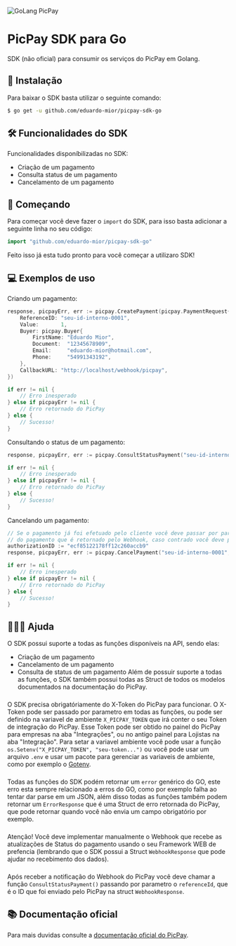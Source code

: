 ![GoLang PicPay](https://i.imgur.com/fvtdEXO.png)
# PicPay SDK para Go
SDK (não oficial) para consumir os serviços do PicPay em Golang.

## 📲  Instalação
Para baixar o SDK basta utilizar o seguinte comando:
```bash
$ go get -u github.com/eduardo-mior/picpay-sdk-go
```

## 🛠 Funcionalidades do SDK
Funcionalidades disponíbilizadas no SDK:
- Criação de um pagamento
- Consulta status de um pagamento
- Cancelamento de um pagamento

## 🌟  Começando 
Para começar você deve fazer o `import` do SDK, para isso basta adicionar a seguinte linha no seu código:
```go
import "github.com/eduardo-mior/picpay-sdk-go"
```
Feito isso já esta tudo pronto para você começar a utilizaro SDK!

## 💻  Exemplos de uso
Criando um pagamento:
```go
response, picpayErr, err := picpay.CreatePayment(picpay.PaymentRequest{
    ReferenceID: "seu-id-interno-0001",
    Value:       1,
    Buyer: picpay.Buyer{
        FirstName: "Eduardo Mior",
        Document:  "12345678909",
        Email:     "eduardo-mior@hotmail.com",
        Phone:     "54991343192",
    },
    CallbackURL: "http://localhost/webhook/picpay",
})

if err != nil {
    // Erro inesperado
} else if picpayErr != nil {
    // Erro retornado do PicPay
} else {
    // Sucesso!
}
```

Consultando o status de um pagamento:
```go
response, picpayErr, err := picpay.ConsultStatusPayment("seu-id-interno-0001")

if err != nil {
    // Erro inesperado
} else if picpayErr != nil {
    // Erro retornado do PicPay
} else {
    // Sucesso!
}
```

Cancelando um pagamento:
```go
// Se o pagamento já foi efetuado pelo cliente você deve passar por parâmetro o authorizationID 
// do pagamento que é retornado pelo Webhook, caso contrado você deve passar nil
authorizationID := "ecf85122178ff12c260accb9"
response, picpayErr, err := picpay.CancelPayment("seu-id-interno-0001", &authorizationID)

if err != nil {
    // Erro inesperado
} else if picpayErr != nil {
    // Erro retornado do PicPay
} else {
    // Sucesso!
}
```

## 🙋🏻‍♂️  Ajuda
O SDK possui suporte a todas as funções disponíveis na API, sendo elas:
 - Criação de um pagamento
 - Cancelamento de um pagamento
 - Consulta de status de um pagamento
Além de possuir suporte a todas as funções, o SDK também possui todas as Struct de todos os modelos documentados na documentação do PicPay.
###
O SDK precisa obrigatóriamente do X-Token do PicPay para funcionar. O X-Token pode ser passado por parametro em todas as funções, ou pode ser definido na variavel de ambiente `X_PICPAY_TOKEN` que irá conter o seu Token de integração do PicPay. Esse Token pode ser obtido no painel do PicPay para empresas na aba "Integrações", ou no antigo painel para Lojistas na aba "Integração". Para setar a variavel ambiente você pode usar a função `os.Setenv("X_PICPAY_TOKEN", "seu-token...")` ou você pode usar um arquivo `.env` e usar um pacote para gerenciar as variaveis de ambiente, como por exemplo o [Gotenv](https://github.com/subosito/gotenv).
###
Todas as funções do SDK podém retornar um `error` genérico do GO, este erro esta sempre relacionado a erros do GO, como por exemplo falha ao tentar dar parse em um JSON, além disso todas as funções também podem retornar um `ErrorResponse` que é uma Struct de erro retornada do PicPay, que pode retornar quando você não envia um campo obrigatório por exemplo.
###
Atenção! Você deve implementar manualmente o Webhook que recebe as atualizações de Status do pagamento usando o seu Framework WEB de prefencia (lembrando que o SDK possui a Struct `WebhookResponse` que pode ajudar no recebimento dos dados).
###
Após receber a notificação do Webhook do PicPay você deve chamar a função `ConsultStatusPayment()` passando por parametro o `referenceId`, que é o ID que foi enviado pelo PicPay na struct `WebhookResponse`.
## 📚 Documentação oficial
Para mais duvidas consulte a [documentação oficial do PicPay](https://picpay.github.io/picpay-docs-digital-payments/).
